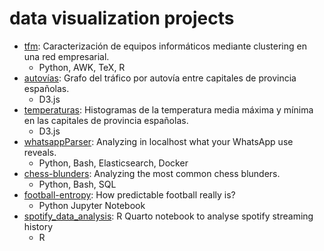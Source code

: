 # data visualization projects

- [tfm](https://javier.artiga.es/tfm): Caracterización de equipos informáticos mediante clustering en una red empresarial.
    - Python, AWK, TeX, R
- [autovías](https://javier.artiga.es/dataviz/autovias): Grafo del tráfico por autovía entre capitales de provincia españolas.
    - D3.js
- [temperaturas](https://javier.artiga.es/dataviz/temperaturas): Histogramas de la temperatura media máxima y mínima en las capitales de provincia españolas.
    - D3.js
- [whatsappParser](https://github.com/jartigag/whatsappParser): Analyzing in localhost what your WhatsApp use reveals.
    - Python, Bash, Elasticsearch, Docker
- [chess-blunders](https://javier.artiga.es/chess-blunders): Analyzing the most common chess blunders.
    - Python, Bash, SQL
- [football-entropy](https://javier.artiga.es/football-entropy): How predictable football really is?
    - Python Jupyter Notebook
- [spotify_data_analysis](https://javier.artiga.es/spotify_data_analysis): R Quarto notebook to analyse spotify streaming history
    - R
